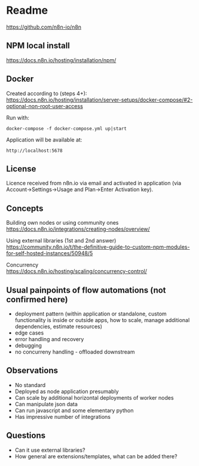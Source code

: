 # Readme
https://github.com/n8n-io/n8n

## NPM local install
https://docs.n8n.io/hosting/installation/npm/

## Docker 

Created according to (steps 4+):  
https://docs.n8n.io/hosting/installation/server-setups/docker-compose/#2-optional-non-root-user-access

Run with:
```
docker-compose -f docker-compose.yml up|start
```

Application will be available at:
```
http://localhost:5678
```
## License
Licence received from n8n.io via email and activated in application (via Account->Settings->Usage and Plan->Enter Activation key).

## Concepts
Building own nodes or using community ones
https://docs.n8n.io/integrations/creating-nodes/overview/

Using external libraries (1st and 2nd answer)  
https://community.n8n.io/t/the-definitive-guide-to-custom-npm-modules-for-self-hosted-instances/50948/5

Concurrency  
https://docs.n8n.io/hosting/scaling/concurrency-control/


## Usual painpoints of flow automations (not confirmed here)
* deployment pattern (within application or standalone, custom functionality is inside or outside apps, how to scale, manage additional dependencies, estimate resources)
* edge cases
* error handling and recovery
* debugging
* no concurreny handling - offloaded downstream

## Observations
* No standard
* Deployed as node application presumably
* Can scale by additional horizontal deployments of worker nodes
* Can manipulate json data
* Can run javascript and some elementary python
* Has impressive number of integrations

## Questions
* Can it use external libraries?
* How general are extensions/templates, what can be added there?